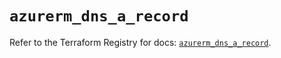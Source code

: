 # `azurerm_dns_a_record`

Refer to the Terraform Registry for docs: [`azurerm_dns_a_record`](https://registry.terraform.io/providers/hashicorp/azurerm/3.104.2/docs/resources/dns_a_record).
